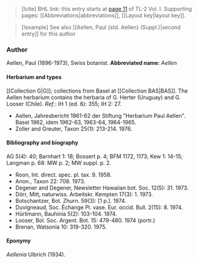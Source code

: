 > [!cite] BHL link: this entry starts at [page 11](https://www.biodiversitylibrary.org/page/33120104) of TL-2 Vol. I.
> Supporting pages: [[Abbreviations|abbreviations]], [[Layout key|layout key]].

> [!example] See also [[Aellen, Paul {std. Aellen} (Suppl.)|second entry]] for this author

### Author

Aellen, Paul (1896-1973), Swiss botanist. 
**Abbreviated name**: *Aellen*

#### Herbarium and types

[[Collection G|G]]; collections from Basel at [[Collection BAS|BAS]]. The Aellen herbarium contains the herbaria of G. Herter (Uruguay) and G. Looser (Chile).
*Ref*.: IH 1 (ed. 6): 355; IH 2: 27.
- Aellen, Jahresbericht 1961-62 der Stiftung "Herbarium Paul Aellen". Basel 1962, idem 1962-63, 1963-64, 1964-1965.
- Zoller and Greuter, Taxon 25(1): 213-214. 1976.

#### Bibliography and biography

AG 5(4): 40; Barnhart 1: 18; Bossert p. 4; BFM 1172, 1173; Kew 1: 14-15; Langman p. 68: MW p. 2; MW suppl. p. 2.
- Roon, Int. direct. spec. pl. tax. 9. 1958.
- Anon., Taxon 22: 708. 1973.
- Degener and Degener, Newsletter Hawaiian bot. Soc. 12(5): 31. 1973.
- Dörr, Mitt, naturwiss. Arbeitskr. Kempten 17(3): 1. 1973.
- Botschantzer, Bot. Zhurn. 59(3): \[1 p.\]. 1974.
- Duvigneaud, Soc. Échange Pl. vase. Eur. occid. Bull. 2(15): 8. 1974.
- Hürlimann, Bauhinia 5(2): 103-104. 1974.
- Looser, Bol. Soc. Argent. Bot. 15: 479-480. 1974 (portr.)
- Brenan, Watsonia 10: 319-320. 1975.

#### Eponymy

*Aellenia* Ulbrich (1934).

